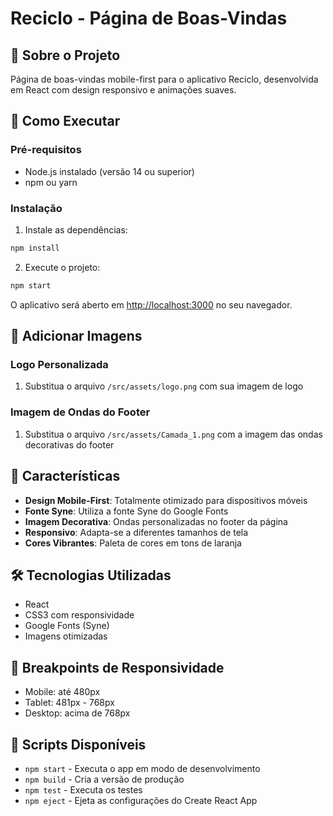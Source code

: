 # Reciclo - Página de Boas-Vindas

## 📱 Sobre o Projeto

Página de boas-vindas mobile-first para o aplicativo Reciclo, desenvolvida em React com design responsivo e animações suaves.

## 🚀 Como Executar

### Pré-requisitos
- Node.js instalado (versão 14 ou superior)
- npm ou yarn

### Instalação

1. Instale as dependências:
```bash
npm install
```

2. Execute o projeto:
```bash
npm start
```

O aplicativo será aberto em [http://localhost:3000](http://localhost:3000) no seu navegador.

## 📸 Adicionar Imagens

### Logo Personalizada
1. Substitua o arquivo `/src/assets/logo.png` com sua imagem de logo

### Imagem de Ondas do Footer
1. Substitua o arquivo `/src/assets/Camada_1.png` com a imagem das ondas decorativas do footer

## 🎨 Características

- **Design Mobile-First**: Totalmente otimizado para dispositivos móveis
- **Fonte Syne**: Utiliza a fonte Syne do Google Fonts
- **Imagem Decorativa**: Ondas personalizadas no footer da página
- **Responsivo**: Adapta-se a diferentes tamanhos de tela
- **Cores Vibrantes**: Paleta de cores em tons de laranja

## 🛠️ Tecnologias Utilizadas

- React
- CSS3 com responsividade
- Google Fonts (Syne)
- Imagens otimizadas

## 📱 Breakpoints de Responsividade

- Mobile: até 480px
- Tablet: 481px - 768px
- Desktop: acima de 768px

## 🎯 Scripts Disponíveis

- `npm start` - Executa o app em modo de desenvolvimento
- `npm build` - Cria a versão de produção
- `npm test` - Executa os testes
- `npm eject` - Ejeta as configurações do Create React App

